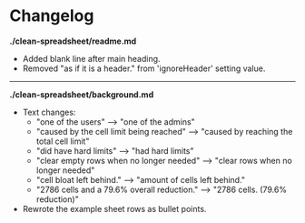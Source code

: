 # Changelog

**./clean-spreadsheet/readme.md**
* Added blank line after main heading.
* Removed "as if it is a header." from 'ignoreHeader' setting value.

---

**./clean-spreadsheet/background.md**
* Text changes:
	* "one of the users" --> "one of the admins"
	* "caused by the cell limit being reached" --> "caused by reaching the total cell limit"
	* "did have hard limits" --> "had hard limits"
	* "clear empty rows when no longer needed" --> "clear rows when no longer needed"
	* "cell bloat left behind." --> "amount of cells left behind."
	* "2786 cells and a 79.6% overall reduction." --> "2786 cells. (79.6% reduction)"
* Rewrote the example sheet rows as bullet points.